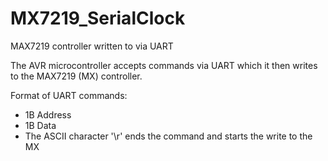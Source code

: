 # MX7219_SerialClock
MAX7219 controller written to via UART

The AVR microcontroller accepts commands via UART which it then writes to the MAX7219 (MX) controller.

Format of UART commands:
- 1B Address
- 1B Data
- The ASCII character '\r' ends the command and starts the write to the MX

